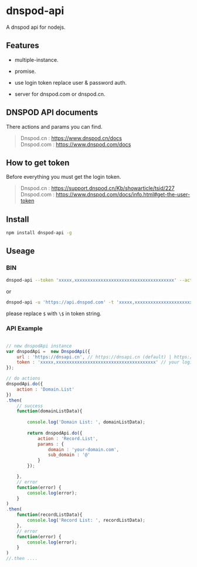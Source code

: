 # dnspod-api

A dnspod api for nodejs.

## Features

- multiple-instance.

- promise.

- use login token replace user & password auth.

- server for dnspod.com or dnspod.cn.

## DNSPOD API documents

There actions and params you can find.

> Dnspod.cn : https://www.dnspod.cn/docs  
> Dnspod.com : https://www.dnspod.com/docs  

## How to get token

Before everything you must get the login token.  

> Dnspod.cn : https://support.dnspod.cn/Kb/showarticle/tsid/227  
> Dnspod.com : https://www.dnspod.com/docs/info.html#get-the-user-token


## Install

```sh
npm install dnspod-api -g
```

## Useage

### BIN
```sh
dnspod-api --token 'xxxxx,xxxxxxxxxxxxxxxxxxxxxxxxxxxxxxxxxxxxxx' --action 'Domain.List'
```

or  

```sh
dnspod-api -u 'https://api.dnspod.com' -t 'xxxxx,xxxxxxxxxxxxxxxxxxxxxxxxxxxxxxxxxxxxxx' -a 'Record.List' -p '{"domain": "hateip.com", "sub_domain": "@"}'
```

please replace `$` with `\$` in token string.

### API Example

```js

// new dnspodApi instance
var dnspodApi =  new DnspodApi({
    url : 'https://dnsapi.cn', // https://dnsapi.cn (default) | https://api.dnspod.com
    token : 'xxxxx,xxxxxxxxxxxxxxxxxxxxxxxxxxxxxxxxxxxxxx' // your login token, you can find how to get token in then bottom.
});

// do actions
dnspodApi.do({
    action : 'Domain.List'
})
.then(
    // success
    function(domainListData){
        
        console.log('Domain List: ', domainListData);
        
        return dnspodApi.do({
            action : 'Record.List',
            params : {
                domain : 'your-domain.com',
                sub_domain : '@'
            }
        });

    },
    // error
    function(error) {
        console.log(error);
    }
)
.then(
    function(recordListData){
        console.log('Record List: ', recordListData);
    },
    // error
    function(error) {
        console.log(error);
    }
)
//.then ....
```
